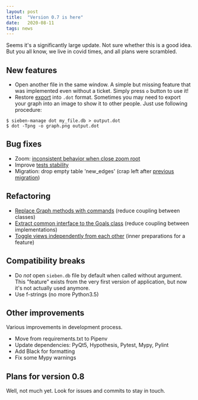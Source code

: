 ```yaml
---
layout: post
title:  "Version 0.7 is here"
date:   2020-08-11
tags: news
---
```


Seems it's a significantly large update.
Not sure whether this is a good idea.
But you all know, we live in covid times, and all plans were scrambled.

## New features

* Open another file in the same window.
  A simple but missing feature that was implemented even without a ticket.
  Simply press `o` button to use it!
* Restore [export][issue94] into `.dot` format.
  Sometimes you may need to export your graph into an image to show it to other people.
  Just use following procedure:

```
$ sieben-manage dot my_file.db > output.dot
$ dot -Tpng -o graph.png output.dot
```

## Bug fixes

* Zoom: [inconsistent behavior when close zoom root][issue98]
* Improve [tests stability][issue92]
* Migration: drop empty table 'new_edges' (crap left after [previous migration][issue16])

## Refactoring

* [Replace Graph methods with commands][issue97] (reduce coupling between classes)
* [Extract common interface to the Goals class][issue68] (reduce coupling between implementations)
* [Toggle views independently from each other][issue67] (inner preparations for a feature)

## Compatibility breaks

* Do *not* open `sieben.db` file by default when called without argument.
  This "feature" exists from the very first version of application, but now it's not actually used anymore.
* Use f-strings (no more Python3.5)

## Other improvements

Various improvements in development process.

* Move from requirements.txt to Pipenv
* Update dependencies: PyQt5, Hypothesis, Pytest, Mypy, Pylint
* Add Black for formatting
* Fix some Mypy warnings

## Plans for version 0.8

Well, not much yet.
Look for issues and commits to stay in touch.

[issue16]: https://github.com/ahitrin/SiebenApp/issues/16
[issue67]: https://github.com/ahitrin/SiebenApp/issues/67
[issue68]: https://github.com/ahitrin/SiebenApp/issues/68
[issue92]: https://github.com/ahitrin/SiebenApp/issues/92
[issue94]: https://github.com/ahitrin/SiebenApp/issues/94
[issue97]: https://github.com/ahitrin/SiebenApp/issues/97
[issue98]: https://github.com/ahitrin/SiebenApp/issues/98
